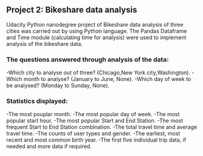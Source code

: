 ## Project 2: Bikeshare data analysis
Udacity Python nanodegree project of Bikeshare data analysis of three cities was carried out by using Python language.
The Pandas Dataframe and Time module (calculating time for analysis) were used to implement analysis of the bikeshare data.

### The questions answered through analysis of the data:
-Which city to analyse out of three? (Chicago,New York city,Washington).
-Which month to analyse? (January to June, None).
-Which day of week to be analysed? (Monday to Sunday, None).

### Statistics displayed:
-The most pouplar month.
-The most popular day of week.
-The most popular start hour.
-The most popular Start and End Station.
-The most frequent Start to End Station combination.
-The total travel time and average travel time.
-The counts of user types and gender.
-The earliest, most recent and most common birth year.
-The first five individual trip data, if needed and more data if required.


